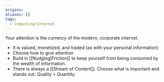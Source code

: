 ```yaml
---
origins: 
aliases: []
tags:
  - Computing/Internet
---
```

Your attention is the currency of the modern, corporate internet.
- It is valued, monetized, and traded (as with your personal information)
- Choose how to give attention
- Build in [[Nudging|Friction]] to keep yourself from being consumed by the wealth of information.
- There is always a [[Stream of Content]]. Choose what is important and stands out. Quality > Quantity.
